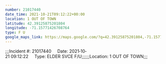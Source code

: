 ```yaml
---
number: 21017440
date_time: 2021-10-21T09:12:22+00:00
location: 1 OUT OF TOWN
latitude: 42.39125875201804
longitude: -71.15771426708764
type: F U
google_maps_link: https://maps.google.com/?q=42.39125875201804,-71.15771426708764
---
```


;;;Incident #: 21017440     Date: 2021‐10‐21 09:12:22     Type: ELDER SVCE F/U;;;;;;Location: 1 OUT OF TOWN;;;
